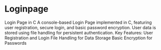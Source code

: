 # Loginpage
Login Page in C A console-based Login Page implemented in C, featuring user registration, secure login, and basic password encryption. User data is stored using file handling for persistent authentication.  Key Features: User Registration and Login File Handling for Data Storage Basic Encryption for Passwords
